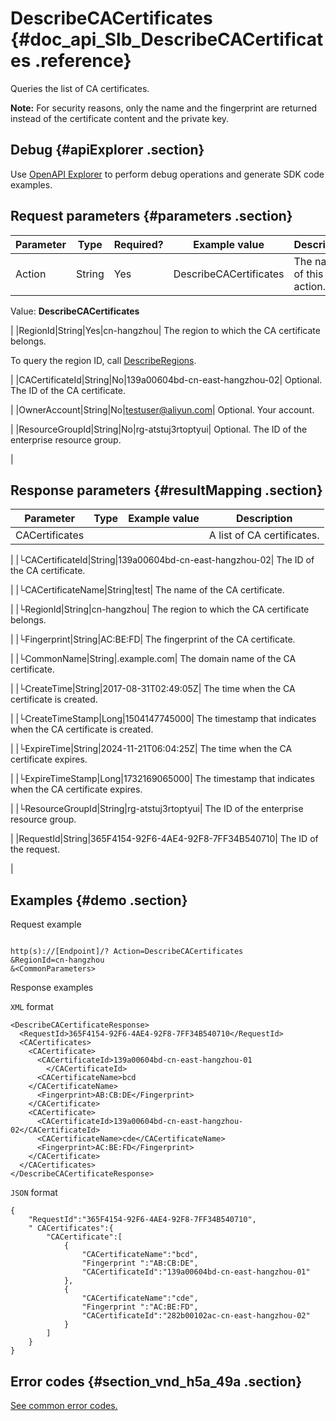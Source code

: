 # DescribeCACertificates {#doc_api_Slb_DescribeCACertificates .reference}

Queries the list of CA certificates.

**Note:** For security reasons, only the name and the fingerprint are returned instead of the certificate content and the private key.

## Debug {#apiExplorer .section}

Use [OpenAPI Explorer](https://api.aliyun.com/#product=Slb&api=DescribeCACertificates) to perform debug operations and generate SDK code examples.

## Request parameters {#parameters .section}

|Parameter|Type|Required?|Example value|Description|
|---------|----|---------|-------------|-----------|
|Action|String|Yes|DescribeCACertificates| The name of this action.

 Value: **DescribeCACertificates**

 |
|RegionId|String|Yes|cn-hangzhou| The region to which the CA certificate belongs.

 To query the region ID, call [DescribeRegions](~~27584~~).

 |
|CACertificateId|String|No|139a00604bd-cn-east-hangzhou-02| Optional. The ID of the CA certificate.

 |
|OwnerAccount|String|No|testuser@aliyun.com| Optional. Your account.

 |
|ResourceGroupId|String|No|rg-atstuj3rtoptyui| Optional. The ID of the enterprise resource group.

 |

## Response parameters {#resultMapping .section}

|Parameter|Type|Example value|Description|
|---------|----|-------------|-----------|
|CACertificates| | | A list of CA certificates.

 |
|└CACertificateId|String|139a00604bd-cn-east-hangzhou-02| The ID of the CA certificate.

 |
|└CACertificateName|String|test| The name of the CA certificate.

 |
|└RegionId|String|cn-hangzhou| The region to which the CA certificate belongs.

 |
|└Fingerprint|String|AC:BE:FD| The fingerprint of the CA certificate.

 |
|└CommonName|String|.example.com| The domain name of the CA certificate.

 |
|└CreateTime|String|2017-08-31T02:49:05Z| The time when the CA certificate is created.

 |
|└CreateTimeStamp|Long|1504147745000| The timestamp that indicates when the CA certificate is created.

 |
|└ExpireTime|String|2024-11-21T06:04:25Z| The time when the CA certificate expires.

 |
|└ExpireTimeStamp|Long|1732169065000| The timestamp that indicates when the CA certificate expires.

 |
|└ResourceGroupId|String|rg-atstuj3rtoptyui| The ID of the enterprise resource group.

 |
|RequestId|String|365F4154-92F6-4AE4-92F8-7FF34B540710| The ID of the request.

 |

## Examples {#demo .section}

Request example

``` {#request_demo}

http(s)://[Endpoint]/? Action=DescribeCACertificates
&RegionId=cn-hangzhou
&<CommonParameters>

```

Response examples

`XML` format

``` {#xml_return_success_demo}
<DescribeCACertificateResponse>
  <RequestId>365F4154-92F6-4AE4-92F8-7FF34B540710</RequestId>
  <CACertificates>
    <CACertificate>
      <CACertificateId>139a00604bd-cn-east-hangzhou-01
        </CACertificateId>
      <CACertificateName>bcd
    </CACertificateName>
      <Fingerprint>AB:CB:DE</Fingerprint>
    </CACertificate>
    <CACertificate>
      <CACertificateId>139a00604bd-cn-east-hangzhou-02</CACertificateId>
      <CACertificateName>cde</CACertificateName>
      <Fingerprint>AC:BE:FD</Fingerprint>
    </CACertificate>
  </CACertificates>
</DescribeCACertificateResponse>

```

`JSON` format

``` {#json_return_success_demo}
{
	"RequestId":"365F4154-92F6-4AE4-92F8-7FF34B540710",
	" CACertificates":{
		"CACertificate":[
			{
				"CACertificateName":"bcd",
				"Fingerprint ":"AB:CB:DE",
				"CACertificateId":"139a00604bd-cn-east-hangzhou-01"
			},
			{
				"CACertificateName":"cde",
				"Fingerprint ":"AC:BE:FD",
				"CACertificateId":"282b00102ac-cn-east-hangzhou-02"
			}
		]
	}
}
```

## Error codes {#section_vnd_h5a_49a .section}

[See common error codes.](https://error-center.alibabacloud.com/status/product/Slb)


